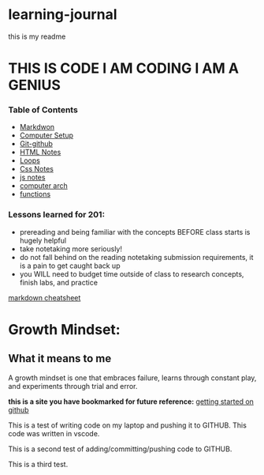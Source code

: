 # learning-journal
this is my readme
# THIS IS CODE I AM CODING I AM A GENIUS

### Table of Contents
- [Markdwon](markdown.md)
- [Computer Setup](computer-setup)
- [Git-github](GitHub)
- [HTML Notes](Markdown.md)
- [Loops](loop-notes.md)
- [Css Notes](css-notes.md)
- [js notes](js-notes.md)
- [computer arch](computers.md)
 - [functions](functions.md)



### Lessons learned for 201:
- prereading and being familiar with the concepts BEFORE class starts is hugely helpful
- take notetaking more seriously!
- do not fall behind on the reading notetaking submission requirements, it is a pain to get caught back up
- you WILL need to budget time outside of class to research concepts, finish labs, and practice

[markdown cheatsheet](https://www.markdownguide.org/cheat-sheet/)
# Growth Mindset:
## What it means to me
A growth mindset is one that embraces failure, learns through constant play, and experiments through trial and error.


**this is a site you have bookmarked for future reference:** [getting started on github](https://guides.github.com/features/pages/)

This is a test of writing code on my laptop and pushing it to GITHUB.  This code was written in vscode.

This is a second test of adding/committing/pushing code to GITHUB.

This is a third test.
